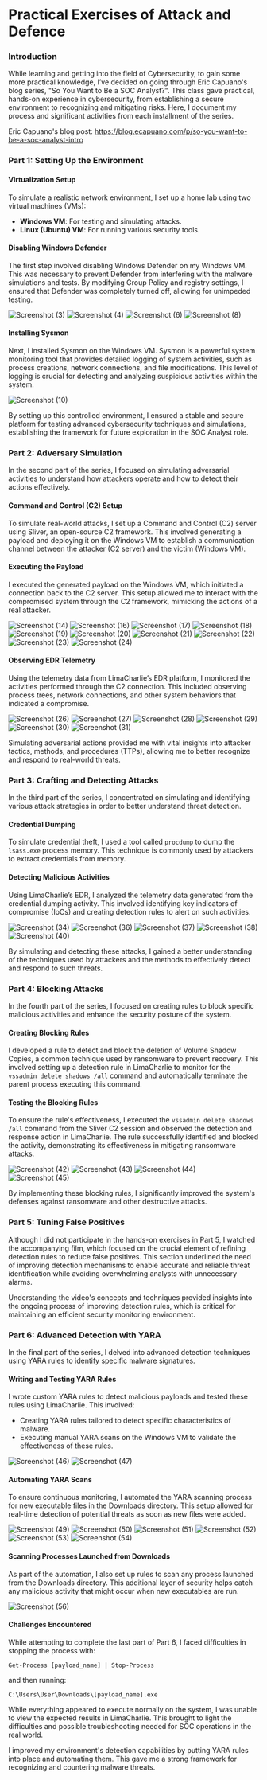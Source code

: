 # Practical Exercises of Attack and Defence

###  Introduction
While learning and getting into the field of Cybersecurity, to gain some more practical knowledge, I’ve decided on going through Eric Capuano's blog series, "So You Want to Be a SOC Analyst?". This class gave practical, hands-on experience in cybersecurity, from establishing a secure environment to recognizing and mitigating risks. Here, I document my process and significant activities from each installment of the series.

Eric Capuano's blog post:
https://blog.ecapuano.com/p/so-you-want-to-be-a-soc-analyst-intro

###  Part 1: Setting Up the Environment

####  Virtualization Setup
To simulate a realistic network environment, I set up a home lab using two virtual machines (VMs):
- **Windows VM**: For testing and simulating attacks.
- **Linux (Ubuntu) VM**: For running various security tools.

####  Disabling Windows Defender
The first step involved disabling Windows Defender on my Windows VM. This was necessary to prevent Defender from interfering with the malware simulations and tests. By modifying Group Policy and registry settings, I ensured that Defender was completely turned off, allowing for unimpeded testing.

![Screenshot (3)](https://github.com/yottam205/SOC-Analyst--Practical-Exercises/assets/117525375/a1aba564-6bc4-4639-be1a-633688ab15c1)
![Screenshot (4)](https://github.com/yottam205/SOC-Analyst--Practical-Exercises/assets/117525375/66374add-1e81-42e5-be48-c4052b8979ce)
![Screenshot (6)](https://github.com/yottam205/SOC-Analyst--Practical-Exercises/assets/117525375/ecf19be4-74d2-43a0-b3ee-261c234afd39)
![Screenshot (8)](https://github.com/yottam205/SOC-Analyst--Practical-Exercises/assets/117525375/27ad11b9-b41b-4889-bca1-316fe1c6843e)


####  Installing Sysmon
Next, I installed Sysmon on the Windows VM. Sysmon is a powerful system monitoring tool that provides detailed logging of system activities, such as process creations, network connections, and file modifications. This level of logging is crucial for detecting and analyzing suspicious activities within the system.

![Screenshot (10)](https://github.com/yottam205/SOC-Analyst--Practical-Exercises/assets/117525375/e126aecc-d4e7-481b-9352-9937e917beae)


By setting up this controlled environment, I ensured a stable and secure platform for testing advanced cybersecurity techniques and simulations, establishing the framework for future exploration in the SOC Analyst role.


###  Part 2: Adversary Simulation

In the second part of the series, I focused on simulating adversarial activities to understand how attackers operate and how to detect their actions effectively.

####  Command and Control (C2) Setup
To simulate real-world attacks, I set up a Command and Control (C2) server using Sliver, an open-source C2 framework. This involved generating a payload and deploying it on the Windows VM to establish a communication channel between the attacker (C2 server) and the victim (Windows VM).

####  Executing the Payload
I executed the generated payload on the Windows VM, which initiated a connection back to the C2 server. This setup allowed me to interact with the compromised system through the C2 framework, mimicking the actions of a real attacker.

![Screenshot (14)](https://github.com/yottam205/SOC-Analyst--Practical-Exercises/assets/117525375/a1486004-8dc4-4180-b50d-36bfc2bad9d4)
![Screenshot (16)](https://github.com/yottam205/SOC-Analyst--Practical-Exercises/assets/117525375/b8f19297-cb39-4f9a-82c9-b850fdd253c6)
![Screenshot (17)](https://github.com/yottam205/SOC-Analyst--Practical-Exercises/assets/117525375/4d776619-fe1a-489c-a0d3-b44f5415396d)
![Screenshot (18)](https://github.com/yottam205/SOC-Analyst--Practical-Exercises/assets/117525375/4bafb2b9-1ee4-42f3-b35c-de4d25462a2f)
![Screenshot (19)](https://github.com/yottam205/SOC-Analyst--Practical-Exercises/assets/117525375/225bc409-700f-4db1-a450-3322cb24e53e)
![Screenshot (20)](https://github.com/yottam205/SOC-Analyst--Practical-Exercises/assets/117525375/102f3b7d-e0d1-4479-972e-80ceb9065ed8)
![Screenshot (21)](https://github.com/yottam205/SOC-Analyst--Practical-Exercises/assets/117525375/2e2235ac-b81c-43d1-9799-bfdf3daf855e)
![Screenshot (22)](https://github.com/yottam205/SOC-Analyst--Practical-Exercises/assets/117525375/f31b6fc3-9ca9-42f0-b9d2-b5c79024c20c)
![Screenshot (23)](https://github.com/yottam205/SOC-Analyst--Practical-Exercises/assets/117525375/0b32cd92-cf87-4fb6-aff0-acd7c170e224)
![Screenshot (24)](https://github.com/yottam205/SOC-Analyst--Practical-Exercises/assets/117525375/b76dfc79-6f3d-460a-92fe-47ed43d1c012)


####  Observing EDR Telemetry
Using the telemetry data from LimaCharlie’s EDR platform, I monitored the activities performed through the C2 connection. This included observing process trees, network connections, and other system behaviors that indicated a compromise.

![Screenshot (26)](https://github.com/yottam205/SOC-Analyst--Practical-Exercises/assets/117525375/3030eb42-76cf-4955-b3de-36f63574c0bb)
![Screenshot (27)](https://github.com/yottam205/SOC-Analyst--Practical-Exercises/assets/117525375/b87c839e-01cb-4990-810f-51d992ca815b)
![Screenshot (28)](https://github.com/yottam205/SOC-Analyst--Practical-Exercises/assets/117525375/f854d7ce-515e-4aee-ba94-c6f03e23854c)
![Screenshot (29)](https://github.com/yottam205/SOC-Analyst--Practical-Exercises/assets/117525375/f71ddb11-154b-4ef8-b1fd-02efc214f748)
![Screenshot (30)](https://github.com/yottam205/SOC-Analyst--Practical-Exercises/assets/117525375/7770291a-d7b6-480a-beff-f7ec48014eca)
![Screenshot (31)](https://github.com/yottam205/SOC-Analyst--Practical-Exercises/assets/117525375/70183013-c021-41b3-ae81-a67f6a30d3de)


Simulating adversarial actions provided me with vital insights into attacker tactics, methods, and procedures (TTPs), allowing me to better recognize and respond to real-world threats.

###  Part 3: Crafting and Detecting Attacks

In the third part of the series, I concentrated on simulating and identifying various attack strategies in order to better understand threat detection.

####  Credential Dumping
To simulate credential theft, I used a tool called `procdump` to dump the `lsass.exe` process memory. This technique is commonly used by attackers to extract credentials from memory.

####  Detecting Malicious Activities
Using LimaCharlie’s EDR, I analyzed the telemetry data generated from the credential dumping activity. This involved identifying key indicators of compromise (IoCs) and creating detection rules to alert on such activities.

![Screenshot (34)](https://github.com/yottam205/SOC-Analyst--Practical-Exercises/assets/117525375/cf493147-2b38-4833-84d4-8add79c08f7a)
![Screenshot (36)](https://github.com/yottam205/SOC-Analyst--Practical-Exercises/assets/117525375/c08b560b-ab0e-4551-a476-2b75167ba926)
![Screenshot (37)](https://github.com/yottam205/SOC-Analyst--Practical-Exercises/assets/117525375/47c223d9-0955-43e7-af9e-494c7bb6dd9a)
![Screenshot (38)](https://github.com/yottam205/SOC-Analyst--Practical-Exercises/assets/117525375/f9cd0d73-a198-47e9-b1fd-ba363a58b968)
![Screenshot (40)](https://github.com/yottam205/SOC-Analyst--Practical-Exercises/assets/117525375/3ea4bb74-d4ed-49bf-84a8-3b1992439e3a)


By simulating and detecting these attacks, I gained a better understanding of the techniques used by attackers and the methods to effectively detect and respond to such threats.


###  Part 4: Blocking Attacks

In the fourth part of the series, I focused on creating rules to block specific malicious activities and enhance the security posture of the system.

####  Creating Blocking Rules
I developed a rule to detect and block the deletion of Volume Shadow Copies, a common technique used by ransomware to prevent recovery. This involved setting up a detection rule in LimaCharlie to monitor for the `vssadmin delete shadows /all` command and automatically terminate the parent process executing this command.


####  Testing the Blocking Rules
To ensure the rule's effectiveness, I executed the `vssadmin delete shadows /all` command from the Sliver C2 session and observed the detection and response action in LimaCharlie. The rule successfully identified and blocked the activity, demonstrating its effectiveness in mitigating ransomware attacks.

![Screenshot (42)](https://github.com/yottam205/SOC-Analyst--Practical-Exercises/assets/117525375/538a3c09-c112-4cf1-92c2-fda2ce112572)
![Screenshot (43)](https://github.com/yottam205/SOC-Analyst--Practical-Exercises/assets/117525375/16ff28fd-767d-4caa-9d71-0c0224e5e368)
![Screenshot (44)](https://github.com/yottam205/SOC-Analyst--Practical-Exercises/assets/117525375/d2c1a585-9fb2-4b07-a075-7ef000630712)
![Screenshot (45)](https://github.com/yottam205/SOC-Analyst--Practical-Exercises/assets/117525375/2eb0a316-1eb9-45e4-aee4-f5d9c28c76b8)


By implementing these blocking rules, I significantly improved the system's defenses against ransomware and other destructive attacks.


###  Part 5: Tuning False Positives

Although I did not participate in the hands-on exercises in Part 5, I watched the accompanying film, which focused on the crucial element of refining detection rules to reduce false positives. This section underlined the need of improving detection mechanisms to enable accurate and reliable threat identification while avoiding overwhelming analysts with unnecessary alarms.

Understanding the video's concepts and techniques provided insights into the ongoing process of improving detection rules, which is critical for maintaining an efficient security monitoring environment.


###  Part 6: Advanced Detection with YARA

In the final part of the series, I delved into advanced detection techniques using YARA rules to identify specific malware signatures.

####  Writing and Testing YARA Rules
I wrote custom YARA rules to detect malicious payloads and tested these rules using LimaCharlie. This involved:
- Creating YARA rules tailored to detect specific characteristics of malware.
- Executing manual YARA scans on the Windows VM to validate the effectiveness of these rules.

![Screenshot (46)](https://github.com/yottam205/SOC-Analyst--Practical-Exercises/assets/117525375/13b12499-8ea9-4c2c-a30f-cab08adc5f3a)
![Screenshot (47)](https://github.com/yottam205/SOC-Analyst--Practical-Exercises/assets/117525375/8b21c740-a994-498d-8041-5eb4fbe7e64c)


####  Automating YARA Scans
To ensure continuous monitoring, I automated the YARA scanning process for new executable files in the Downloads directory. This setup allowed for real-time detection of potential threats as soon as new files were added.

![Screenshot (49)](https://github.com/yottam205/SOC-Analyst--Practical-Exercises/assets/117525375/c3a476c4-a663-4b42-ae2f-768c956fba82)
![Screenshot (50)](https://github.com/yottam205/SOC-Analyst--Practical-Exercises/assets/117525375/b6af46dc-1fb9-4301-b3ca-abde9bfc97fd)
![Screenshot (51)](https://github.com/yottam205/SOC-Analyst--Practical-Exercises/assets/117525375/d1192568-4aed-45a1-a236-cab4f0dbd2e2)
![Screenshot (52)](https://github.com/yottam205/SOC-Analyst--Practical-Exercises/assets/117525375/f987d905-7b1a-4452-a56d-d7b3d122a65e)
![Screenshot (53)](https://github.com/yottam205/SOC-Analyst--Practical-Exercises/assets/117525375/fe41dde3-ccef-426d-9ed5-77741f01d499)
![Screenshot (54)](https://github.com/yottam205/SOC-Analyst--Practical-Exercises/assets/117525375/9c52a0d3-505c-4f3d-912c-1dd7abde6ddd)


####  Scanning Processes Launched from Downloads
As part of the automation, I also set up rules to scan any process launched from the Downloads directory. This additional layer of security helps catch any malicious activity that might occur when new executables are run.

![Screenshot (56)](https://github.com/yottam205/SOC-Analyst--Practical-Exercises/assets/117525375/9cdf8120-0ba7-449a-9726-8cc5e73bf00d)


####  Challenges Encountered
While attempting to complete the last part of Part 6, I faced difficulties in stopping the process with:
```
Get-Process [payload_name] | Stop-Process
```
and then running:
```
C:\Users\User\Downloads\[payload_name].exe
```
While everything appeared to execute normally on the system, I was unable to view the expected results in LimaCharlie. This brought to light the difficulties and possible troubleshooting needed for SOC operations in the real world.

I improved my environment's detection capabilities by putting YARA rules into place and automating them. This gave me a strong framework for recognizing and countering malware threats.
